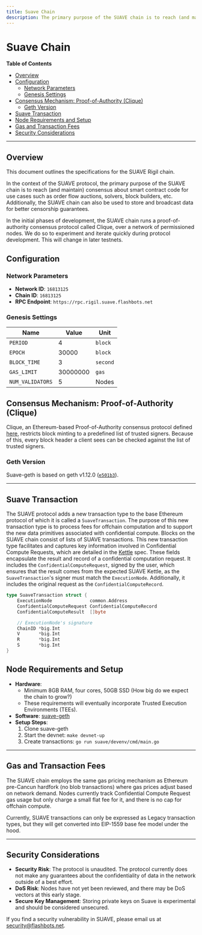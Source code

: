 ```yaml
---
title: Suave Chain
description: The primary purpose of the SUAVE chain is to reach (and maintain) consensus about smart contract code for SUAPPs, as well as be a global information leak broadcast system.
---
```


<div class="hideInDocs">

<!-- omit from toc -->
# Suave Chain

**Table of Contents**

<!-- TOC -->

- [Overview](#overview)
- [Configuration](#configuration)
  - [Network Parameters](#network-parameters)
  - [Genesis Settings](#genesis-settings)
- [Consensus Mechanism: Proof-of-Authority (Clique)](#consensus-mechanism-proof-of-authority-clique)
  - [Geth Version](#geth-version)
- [Suave Transaction](#suave-transaction)
- [Node Requirements and Setup](#node-requirements-and-setup)
- [Gas and Transaction Fees](#gas-and-transaction-fees)
- [Security Considerations](#security-considerations)

<!-- /TOC -->

---

</div>

## Overview

This document outlines the specifications for the SUAVE Rigil chain.

In the context of the SUAVE protocol, the primary purpose of the SUAVE chain is to reach (and maintain) consensus about smart contract code for use cases such as order flow auctions, solvers, block builders, etc. Additionally, the SUAVE chain can also be used to store and broadcast data for better censorship guarantees.

In the initial phases of development, the SUAVE chain runs a proof-of-authority consensus protocol called Clique, over a network of permissioned nodes. We do so to experiment and iterate quickly during protocol development. This will change in later testnets.

## Configuration

### Network Parameters

- **Network ID**: `16813125`
- **Chain ID**: `16813125`
- **RPC Endpoint**: `https://rpc.rigil.suave.flashbots.net`

### Genesis Settings

| Name             | Value    | Unit     |
| ---------------- | -------- | -------- |
| `PERIOD`         | 4        | `block`  |
| `EPOCH`          | 30000    | `block`  |
| `BLOCK_TIME`     | 3        | `second` |
| `GAS_LIMIT`      | 30000000 | `gas`    |
| `NUM_VALIDATORS` | 5        | Nodes    |


## Consensus Mechanism: Proof-of-Authority (Clique)

Clique, an Ethereum-based Proof-of-Authority consensus protocol defined [here](https://eips.ethereum.org/EIPS/eip-225#:~:text=A%20PoA%20scheme%20is%20based,the%20list%20of%20trusted%20signers), restricts block minting to a predefined list of trusted signers. Because of this, every block header a client sees can be checked against the list of trusted signers.


### Geth Version

Suave-geth is based on geth v1.12.0 ([`e501b3`](https://github.com/flashbots/suave-geth/commit/e501b3b05db8e169f67dc78b7b59bc352b3c638d)).

---

## Suave Transaction

The SUAVE protocol adds a new transaction type to the base Ethereum protocol of which it is called a `SuaveTransaction`. The purpose of this new transaction type is to process fees for offchain computation and to support the new data primitives associated with confidential compute. Blocks on the SUAVE chain consist of lists of SUAVE transactions. This new transaction type facilitates and captures key information involved in Confidential Compute Requests, which are detailed in the [Kettle](./kettle.md) spec. These fields encapsulate the result and record of a confidential computation request. It includes the `ConfidentialComputeRequest`, signed by the user, which ensures that the result comes from the expected SUAVE Kettle, as the `SuaveTransaction`'s signer must match the `ExecutionNode`. Additionally, it includes the original request as the `ConfidentialComputeRecord`.

```go
type SuaveTransaction struct {
	ExecutionNode              common.Address
	ConfidentialComputeRequest ConfidentialComputeRecord
	ConfidentialComputeResult  []byte

	// ExecutionNode's signature
	ChainID *big.Int
	V       *big.Int
	R       *big.Int
	S       *big.Int
}
```

## Node Requirements and Setup

- **Hardware**:
    - Minimum 8GB RAM, four cores, 50GB SSD (How big do we expect the chain to grow?)
    - These requirements will eventually incorporate Trusted Execution Environments (TEEs).
- **Software**: [suave-geth](https://github.com/flashbots/suave-geth/)
- **Setup Steps**:
    1. Clone suave-geth
    2. Start the devnet: `make devnet-up`
    3. Create transactions: `go run suave/devenv/cmd/main.go`

---

## Gas and Transaction Fees

The SUAVE chain employs the same gas pricing mechanism as Ethereum pre-Cancun hardfork (no blob transactions) where gas prices adjust based on network demand. Nodes currently track Confidential Compute Request gas usage but only charge a small flat fee for it, and there is no cap for offchain compute.

Currently, SUAVE transactions can only be expressed as Legacy transaction types, but they will get converted into EIP-1559 base fee model under the hood.

---

## Security Considerations

- **Security Risk**: The protocol is unaudited. The protocol currently does not make any guarantees about the confidentiality of data in the network outside of a best effort.
- **DoS Risk**: Nodes have not yet been reviewed, and there may be DoS vectors at this early stage.
- **Secure Key Management**: Storing private keys on Suave is experimental and should be considered unsecured.

If you find a security vulnerability in SUAVE, please email us at security@flashbots.net.

